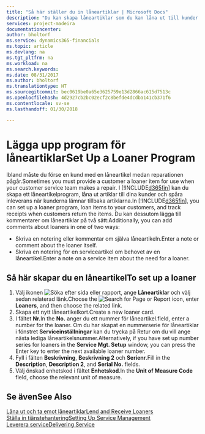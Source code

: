 ```yaml
---
title: "Så här ställer du in låneartiklar | Microsoft Docs"
description: "Du kan skapa låneartiklar som du kan låna ut till kunder för att ersätta serviceartiklar medan de är på service."
services: project-madeira
documentationcenter: 
author: bholtorf
ms.service: dynamics365-financials
ms.topic: article
ms.devlang: na
ms.tgt_pltfrm: na
ms.workload: na
ms.search.keywords: 
ms.date: 08/31/2017
ms.author: bholtorf
ms.translationtype: HT
ms.sourcegitcommit: bec0619be0a65e3625759e13d2866ac615d7513c
ms.openlocfilehash: 4d2927cb2bc02ecf2c8befde4dcdba141cb371f6
ms.contentlocale: sv-se
ms.lasthandoff: 01/30/2018

---
```

# <a name="set-up-a-loaner-program"></a><span data-ttu-id="64c03-103">Lägga upp program för låneartiklar</span><span class="sxs-lookup"><span data-stu-id="64c03-103">Set Up a Loaner Program</span></span>
<span data-ttu-id="64c03-104">Ibland måste du förse en kund med en låneartikel medan reparationen pågår.</span><span class="sxs-lookup"><span data-stu-id="64c03-104">Sometimes you must provide a customer a loaner item for use when your customer service team makes a repair.</span></span> <span data-ttu-id="64c03-105">I [!INCLUDE[d365fin](includes/d365fin_md.md)] kan du skapa ett låneartikelprogram, låna ut artiklar till dina kunder och spåra inleverans när kunderna lämnar tillbaka artiklarna.</span><span class="sxs-lookup"><span data-stu-id="64c03-105">In [!INCLUDE[d365fin](includes/d365fin_md.md)], you can set up a loaner program, loan items to your customers, and track receipts when customers return the items.</span></span> <span data-ttu-id="64c03-106">Du kan dessutom lägga till kommentarer om låneartiklar på två sätt:</span><span class="sxs-lookup"><span data-stu-id="64c03-106">Additionally, you can add comments about loaners in one of two ways:</span></span>  
  
* <span data-ttu-id="64c03-107">Skriva en notering eller kommentar om själva låneartikeln.</span><span class="sxs-lookup"><span data-stu-id="64c03-107">Enter a note or comment about the loaner itself.</span></span>  
* <span data-ttu-id="64c03-108">Skriva en notering för en serviceartikel om behovet av en låneartikel.</span><span class="sxs-lookup"><span data-stu-id="64c03-108">Enter a note on a service item about the need for a loaner.</span></span>  

## <a name="to-set-up-a-loaner"></a><span data-ttu-id="64c03-109">Så här skapar du en låneartikel</span><span class="sxs-lookup"><span data-stu-id="64c03-109">To set up a loaner</span></span>  
1. <span data-ttu-id="64c03-110">Välj ikonen ![Söka efter sida eller rapport](media/ui-search/search_small.png "Ikonen Söka efter sida eller rapport"), ange **Låneartiklar** och välj sedan relaterad länk.</span><span class="sxs-lookup"><span data-stu-id="64c03-110">Choose the ![Search for Page or Report](media/ui-search/search_small.png "Search for Page or Report icon") icon, enter **Loaners**, and then choose the related link.</span></span>  
2. <span data-ttu-id="64c03-111">Skapa ett nytt låneartikelkort.</span><span class="sxs-lookup"><span data-stu-id="64c03-111">Create a new loaner card.</span></span> 
3. <span data-ttu-id="64c03-112">I fältet **Nr.**</span><span class="sxs-lookup"><span data-stu-id="64c03-112">In the **No.**</span></span> <span data-ttu-id="64c03-113">anger du ett nummer för låneartikel.</span><span class="sxs-lookup"><span data-stu-id="64c03-113">field, enter a number for the loaner.</span></span> <span data-ttu-id="64c03-114">Om du har skapat en nummerserie för låneartiklar i fönstret **Serviceinställningar** kan du trycka på Retur om du vill ange nästa lediga låneartikelsnummer.</span><span class="sxs-lookup"><span data-stu-id="64c03-114">Alternatively, if you have set up number series for loaners in the **Service Mgt. Setup** window, you can press the Enter key to enter the next available loaner number.</span></span>  
4. <span data-ttu-id="64c03-115">Fyll i fälten **Beskrivning**, **Beskrivning 2** och **Serienr**.</span><span class="sxs-lookup"><span data-stu-id="64c03-115">Fill in the **Description**, **Description 2**, and **Serial No.** fields.</span></span>  
5. <span data-ttu-id="64c03-116">Välj önskad enhetskod i fältet **Enhetskod**.</span><span class="sxs-lookup"><span data-stu-id="64c03-116">In the **Unit of Measure Code** field, choose the relevant unit of measure.</span></span>  
  
## <a name="see-also"></a><span data-ttu-id="64c03-117">Se även</span><span class="sxs-lookup"><span data-stu-id="64c03-117">See Also</span></span>
[<span data-ttu-id="64c03-118">Låna ut och ta emot låneartiklar</span><span class="sxs-lookup"><span data-stu-id="64c03-118">Lend and Receive Loaners</span></span>](service-how-to-lend-receive-loaners.md)  
[<span data-ttu-id="64c03-119">Ställa in tjänstehantering</span><span class="sxs-lookup"><span data-stu-id="64c03-119">Setting Up Service Management</span></span>](service-setup-service.md)  
[<span data-ttu-id="64c03-120">Leverera service</span><span class="sxs-lookup"><span data-stu-id="64c03-120">Delivering Service</span></span>](service-deliver-service.md)  


